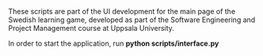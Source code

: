 These scripts are part of the UI development for the main page of the Swedish learning game, developed as part of the Software Engineering and Project Management course at Uppsala University.

In order to start the application, run **python scripts/interface.py**
